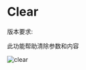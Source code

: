 # Clear
版本要求:<Badge text="2022.2.6" />

此功能帮助清除参数和内容

![clear](../../../.vuepress/public/img/2022.2.6/clear.png)